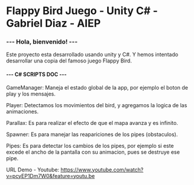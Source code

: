 # Flappy Bird Juego - Unity C# - Gabriel Diaz - AIEP

### --- Hola, bienvenido! ---

Este proyecto esta desarrollado usando unity y C#. Y hemos intentado desarrollar una copia del famoso juego Flappy Bird.

#### --- C# SCRIPTS DOC ---

GameManager: Maneja el estado global de la app, por ejemplo el boton de play y los mensajes.

Player: Detectamos los movimientos del bird, y agregamos la logica de las animaciones.

Parallax: Es para realizar el efecto de que el mapa avanza y es infinito.

Spawner: Es para manejar las reapariciones de los pipes (obstaculos).

Pipes: Es para detectar los cambios de los pipes, por ejemplo si este excede
el ancho de la pantalla con su animacion, pues se destruye ese pipe. 

URL Demo - Youtube: https://www.youtube.com/watch?v=pcyEP1Dm7W0&feature=youtu.be